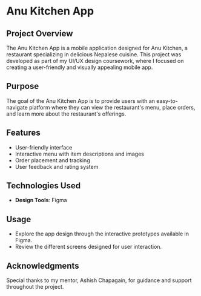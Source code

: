 # Anu Kitchen App

## Project Overview
The Anu Kitchen App is a mobile application designed for Anu Kitchen, a restaurant specializing in delicious Nepalese cuisine. This project was developed as part of my UI/UX design coursework, where I focused on creating a user-friendly and visually appealing mobile app.

## Purpose
The goal of the Anu Kitchen App is to provide users with an easy-to-navigate platform where they can view the restaurant's menu, place orders, and learn more about the restaurant's offerings.

## Features
- User-friendly interface
- Interactive menu with item descriptions and images
- Order placement and tracking
- User feedback and rating system

## Technologies Used
- **Design Tools**: Figma
  
## Usage
- Explore the app design through the interactive prototypes available in Figma.
- Review the different screens designed for user interaction.

## Acknowledgments
Special thanks to my mentor, Ashish Chapagain, for guidance and support throughout the project.
